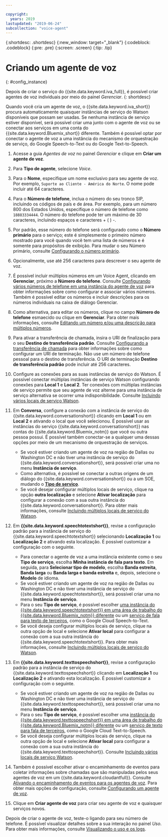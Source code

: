 ```yaml
---

copyright:
  years: 2019
lastupdated: "2019-06-24"
subcollection: "voice-agent"
---
```


{:shortdesc: .shortdesc}
{:new_window: target="_blank"}
{:codeblock: .codeblock}
{:pre: .pre}
{:screen: .screen}
{:tip: .tip}


# Criando um agente de voz
{: #config_instance}

Depois de criar o serviço do {{site.data.keyword.iva_full}}, é possível criar agentes de voz individuais por meio do painel _Gerenciar_.
{: shortdesc}

Quando você cria um agente de voz, o {{site.data.keyword.iva_short}} procura automaticamente quaisquer instâncias de serviço do Watson disponíveis que possam ser usadas. Se nenhuma instância de serviço estiver disponível, será possível criar uma junto com o agente de voz ou se conectar aos serviços em uma conta do {{site.data.keyword.Bluemix_short}} diferente. Também é possível optar por conectar o agente de voz a uma instância do mecanismo de orquestração de serviço, do Google Speech-to-Text ou do Google Text-to-Speech.

1. Acesse a guia _Agentes de voz_ no painel _Gerenciar_ e clique em **Criar um agente de voz**.

1. Para **Tipo de agente**, selecione _Voice_.

1. Para o **Nome**, especifique um nome exclusivo para seu agente de voz. Por exemplo, `Suporte ao Cliente - América do Norte`. O nome pode incluir até 64 caracteres.

1. Para o **Número de telefone**, inclua o número do seu tronco SIP, incluindo os códigos de país e de área. Por exemplo, para um número 800 dos Estados Unidos, especifique o número de telefone como `18883334444`. O número do telefone pode ter um máximo de 30 caracteres, incluindo espaços e caracteres + ( ) -.

1. Por padrão, esse número do telefone será configurado como o **Número primário** para o serviço; este é simplesmente o primeiro número mostrado para você quando você tem uma lista de números e é somente para propósitos de exibição. Para mudar o seu Número primário, consulte [Configurando o número primário](/docs/services/voice-agent?topic=voice-agent-multi_num#primary_num).

1. Opcionalmente, use até 256 caracteres para descrever o seu agente de voz.

1. É possível incluir múltiplos números em um Voice Agent, clicando em **Gerenciar**, próximo a **Número do telefone**. Consulte [Configurando vários números de telefone
em uma instância do agente de voz](/docs/services/voice-agent?topic=voice-agent-multi_num) para obter informações sobre como configurar e associar vários números. Também é possível editar os números e incluir descrições para os números individuais na caixa de diálogo Gerenciar.
    
1. Como alternativa, para editar os números, clique no campo **Número do telefone** esmaecido ou clique em **Gerenciar**. Para obter mais informações, consulte [Editando um número e/ou uma descrição para múltiplos números](/docs/services/voice-agent?topic=voice-agent-multi_num#edit_num).
    
1. Para ativar a transferência de chamada, insira o URI de finalização para o seu **Destino de transferência padrão**. Consulte [Configurando a transferência de chamada](/docs/services/voice-agent?topic=voice-agent-call-transfer) para obter informações sobre como configurar um URI de terminação. Não use um número de telefone pessoal para o destino de transferência. O URI de terminação **Destino de transferência padrão** pode incluir até 256 caracteres.
    
1. Configure as conexões para as suas instâncias de serviço do Watson. É possível conectar múltiplas instâncias de serviço Watson configurando conexões para **Local 1** e **Local 2**. Ter conexões com múltiplas instâncias de serviço permite que seu agente de voz alterne para uma instância de serviço alternativa se ocorrer uma indisponibilidade. Consulte [Incluindo vários locais de serviço Watson](/docs/services/voice-agent?topic=voice-agent-disaster-recovery#add_location).
    
1. Em **Conversa**, configure a conexão com a instância de serviço do {{site.data.keyword.conversationshort}} clicando em **Local 1** ou em **Local 2** e ativando o local que você selecionou. É possível usar as instâncias do serviço {{site.data.keyword.conversationshort}} nas contas do {{site.data.keyword.Bluemix_notm}} que você ou outra pessoa possui. É possível também conectar-se a qualquer uma dessas opções por meio de um mecanismo de orquestração de serviços.
    
   * Se você estiver criando um agente de voz na região de Dallas ou Washington DC e não tiver uma instância de serviço do {{site.data.keyword.conversationshort}}, será possível criar uma no menu **Instância de serviço**.
   * Como alternativa, é possível se conectar a outras origens de um diálogo do {{site.data.keyword.conversationshort}} ou a um SOE, mudando o [**Tipo de serviço**](/docs/services/voice-agent?topic=voice-agent-other_service#other_service).
   * Se você desejar configurar múltiplos locais de serviço, clique na opção **outra localização** e selecione **Ativar localização** para configurar a conexão com a sua outra instância do {{site.data.keyword.conversationshort}}. Para obter mais informações, consulte [Incluindo múltiplos locais de serviço do Watson](/docs/services/voice-agent?topic=voice-agent-disaster-recovery#add_location).
    
1. Em **{{site.data.keyword.speechtotextshort}}**, revise a configuração padrão para a instância de serviço do {{site.data.keyword.speechtotextshort}} selecionando **Localização 1** ou **Localização 2** e ativando esta localização. É possível customizar a configuração com o seguinte.
   * Para conectar o agente de voz a uma instância existente como o seu **Tipo de serviço**, escolha **Minha instância de fala para texto**. Em seguida, para **Selecionar tipo de modelo**, escolha **Banda estreita**, **Banda larga** ou **Banda larga e banda estreita** e, depois, selecione o **Modelo** de idioma.
   * Se você estiver criando um agente de voz na região de Dallas ou Washington DC e não tiver uma instância de serviço do {{site.data.keyword.speechtotextshort}}, será possível criar uma no menu **Instância de serviço**.
   * Para o seu **Tipo de serviço**, é possível escolher [uma instância do {{site.data.keyword.speechtotextshort}} em uma área de trabalho do {{site.data.keyword.Bluemix_notm}} diferente](/docs/services/voice-agent?topic=voice-agent-other_service) ou um [serviço de fala para texto de terceiros](/docs/services/voice-agent?topic=voice-agent-third-party#third-party), como o Google Cloud Speech-to-Text.
   * Se você deseja configurar múltiplos locais de serviço, clique na outra opção de local e selecione
**Ativar local** para configurar a conexão com a sua outra instância do
{{site.data.keyword.speechtotextshort}}. Para obter mais informações, consulte [Incluindo múltiplos locais de serviço do Watson](/docs/services/voice-agent?topic=voice-agent-disaster-recovery).
    
1. Em **{{site.data.keyword.texttospeechshort}}**, revise a configuração padrão para a instância de serviço do {{site.data.keyword.texttospeechshort}} clicando em **Localização 1** ou **Localização 2** e ativando esta localização. É possível customizar a configuração com o seguinte.
   * Se você estiver criando um agente de voz na região de Dallas ou Washington DC e não tiver uma instância de serviço do {{site.data.keyword.texttospeechshort}}, será possível criar uma no menu **Instância de serviço**.
   * Para o seu **Tipo de serviço**, é possível escolher uma [instância do {{site.data.keyword.texttospeechshort}} em uma área de trabalho do {{site.data.keyword.Bluemix_notm}} diferente](/docs/services/voice-agent?topic=voice-agent-other_service) ou um [serviço de texto para fala de
terceiros](/docs/services/voice-agent?topic=voice-agent-third-party), como o Google Cloud Text-to-Speech.
   * Se você deseja configurar múltiplos locais de serviço, clique na outra opção de local e selecione
**Ativar local** para configurar a conexão com a sua outra instância do
{{site.data.keyword.texttospeechshort}}. Consulte [Incluindo vários locais de serviço Watson](/docs/services/voice-agent?topic=voice-agent-disaster-recovery).
      
1. Também é possível escolher ativar o encaminhamento de eventos para coletar informações sobre chamadas que são
manipuladas pelos seus agentes de voz em um {{site.data.keyword.cloudantfull}}. Consulte
[Ativando o encaminhamento de eventos para os agentes de voz](/docs/services/voice-agent?topic=voice-agent-event_forwarding). Para obter mais opções de
configuração, consulte [Configurando um agente de voz](/docs/services/voice-agent?topic=voice-agent-managing#configure_va).

1. Clique em **Criar agente de voz** para criar seu agente de voz e quaisquer serviços novos.

Depois de criar o agente de voz, teste-o ligando para seu número de telefone. É possível visualizar detalhes sobre a sua interação no painel _Uso_. Para obter mais informações, consulte [Visualizando o uso e os logs](/docs/services/voice-agent?topic=voice-agent-logging).   
